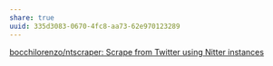 ```yaml
---
share: true
uuid: 335d3083-0670-4fc8-aa73-62e970123289
---
```

[bocchilorenzo/ntscraper: Scrape from Twitter using Nitter instances](https://github.com/bocchilorenzo/ntscraper)
